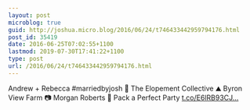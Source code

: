 ```yaml
---
layout: post
microblog: true
guid: http://joshua.micro.blog/2016/06/24/t746433442959794176.html
post_id: 35419
date: 2016-06-25T07:02:55+1100
lastmod: 2019-07-30T17:41:22+1100
type: post
url: /2016/06/24/t746433442959794176.html
---
```

Andrew + Rebecca #marriedbyjosh 🍃 The Elopement Collective ⛰ Byron View Farm 📷 Morgan Roberts 🌺 Pack a Perfect Party [t.co/E6lRB93CJ...](https://t.co/E6lRB93CJq)
